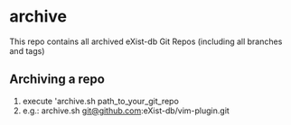 archive
=======

This repo contains all archived eXist-db Git Repos (including all branches and tags)

## Archiving a repo
1. execute 'archive.sh path_to_your_git_repo
 1. e.g.: archive.sh git@github.com:eXist-db/vim-plugin.git
